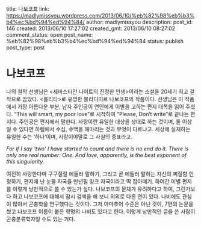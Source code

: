 title: 나보코프
link: https://madlymissyou.wordpress.com/2013/06/10/%eb%82%98%eb%b3%b4%ec%bd%94%ed%94%84/
author: madlymissyou
description: 
post_id: 146
created: 2013/06/10 17:27:02
created_gmt: 2013/06/10 08:27:02
comment_status: open
post_name: %eb%82%98%eb%b3%b4%ec%bd%94%ed%94%84
status: publish
post_type: post

# 나보코프

나의 철학 선생님은 <세바스티안 나이트의 진정한 인생>이라는 소설을 20세기 최고 걸작으로 꼽았다. <롤리타>로 유명한 블라디미르 나보코프의 작품이다. 선생님은 이 작품에서 가장 아름다운 부분, 남자 주인공이 연인에게 이별을 고하는 편지 대목을 읽어 주셨다. “This will smart, my poor love”로 시작하여 “Please, Don’t write”로 끝나는 편지다. 주인공은 편지에서 말한다. 사랑이란 유일한 대상을 상대로 하는 것이며, 둘 이상일 수 있다면 하렘에서 수십, 수백을 헤아리는 것과 무엇이 다르냐고. 세상에 실재하는 유일한 수는 ‘하나’이며, 사랑이야말로 그 사실의 증표라고. 

_For if I say ‘two’ I have started to count and there is no end do it. There is only one real number: One. And love, apparently, is the best exponent of this singularity._

여전히 사랑한다며 구구절절 에둘러 말하기, 그리고 곧 에둘러 말하는 자신의 찌질함 인정하기, 편지에 난 눈물 자국을 만년필 잉크 자국이라고 딱 잡아떼기. 하여간 이별 편지를 이렇게 낭만적으로 쓸 수 있는가 싶다. 나보코프의 문체가 유려하다고 하여, 그런가보다 하고 나보코프에 대해서 잠시 검색을 해 보니 의외로 다른 면이 있다. 나비에도 관심이 많아서 곤충학을 연구했다는 것이다. 그저 아마추어 수준은 아닌 것이, 7편의 논문을 썼고 나보코프 이름이 붙은 학명의 나비도 있다고 한다. 이렇게 낭만적인 글을 쓴 사람이 곤충분류학자일 수도 있는 거다.